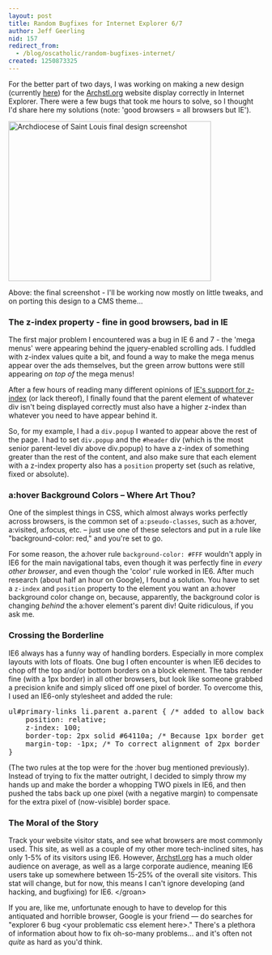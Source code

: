 ```yaml
---
layout: post
title: Random Bugfixes for Internet Explorer 6/7
author: Jeff Geerling
nid: 157
redirect_from:
  - /blog/oscatholic/random-bugfixes-internet/
created: 1250873325
---
```

<p>For the better part of two days, I was working on making a new design (currently <a href="http://www.archstl.org/new/front/">here</a>) for the <a href="http://www.archstl.org/">Archstl.org</a> website display correctly in Internet Explorer. There were a few bugs that took me hours to solve, so I thought I'd share here my solutions (note: 'good browsers = all browsers but IE').</p>
<p class="rtecenter"><img alt="Archdiocese of Saint Louis final design screenshot" width="400" height="316" src="/sites/opensourcecatholic.com/files/user-uploads/oscatholic/archstl-new-design-final.jpg" /></p>
<p>Above:&nbsp;the final screenshot - I'll be working now mostly on little tweaks, and on porting this design to a CMS theme...</p>
<h3>The z-index property - fine in good browsers, bad in IE</h3>
<p>The first major problem I encountered was a bug in IE 6 and 7 - the 'mega menus' were appearing behind the jquery-enabled scrolling ads. I fuddled with z-index values quite a bit, and found a way to make the mega menus appear over the ads themselves, but the green arrow buttons were still appearing <em>on top of</em> the mega menus!</p>
<p>After a few hours of reading many different opinions of <a href="http://www.brenelz.com/blog/2009/02/03/squish-the-internet-explorer-z-index-bug/">IE's support for z-index</a> (or lack thereof), I finally found that the parent element of whatever div isn't being displayed correctly must also have a higher z-index than whatever you need to have appear behind it.</p>
<!--break-->
<p>So, for my example, I had a <code>div.popup</code> I wanted to appear above the rest of the page. I had to set <code>div.popup</code> and the <code>#header</code> div (which is the most senior parent-level div above div.popup) to have a z-index of something greater than the rest of the content, and also make sure that each element with a z-index property also has a <code>position</code> property set (such as relative, fixed or absolute).</p>
<h3>a:hover Background Colors &ndash; Where Art Thou?</h3>
<p>One of the simplest things in CSS, which almost always works perfectly across browsers, is the common set of <code>a:pseudo-classes</code>, such as a:hover, a:visited, a:focus, etc. &ndash; just use one of these selectors and put in a rule like &quot;background-color: red,&quot; and you're set to go.</p>
<p>For some reason, the a:hover rule <code>background-color: #FFF</code> wouldn't apply in IE6 for the main navigational tabs, even though it was perfectly fine in <em>every other browser</em>, and even though the 'color' rule worked in IE6. After much research (about half an hour on Google), I found a solution. You have to set a <code>z-index</code> and <code>position</code> property to the element you want an a:hover background color change on, because, apparently, the background color is changing <em>behind</em> the a:hover element's parent div! Quite ridiculous, if you ask me.</p>
<h3>Crossing the Borderline</h3>
<p>IE6 always has a funny way of handling borders. Especially in more complex layouts with lots of floats. One bug I often encounter is when IE6 decides to chop off the top and/or bottom borders on a block element. The tabs render fine (with a 1px border) in all other browsers, but look like someone grabbed a precision knife and simply sliced off one pixel of border. To overcome this, I used an IE6-only stylesheet and added the rule:</p>
<pre>
ul#primary-links li.parent a.parent { /* added to allow background color on rollover */
	position: relative;
	z-index: 100;
	border-top: 2px solid #64110a; /* Because 1px border gets lost */
	margin-top: -1px; /* To correct alignment of 2px border */
}</pre>
<p>(The two rules at the top were for the :hover bug mentioned previously). Instead of trying to fix the matter outright, I decided to simply throw my hands up and make the border a whopping TWO pixels in IE6, and then pushed the tabs back up one pixel (with a negative margin) to compensate for the extra pixel of (now-visible) border space.</p>
<h3>The Moral of the Story</h3>
<p>Track your website visitor stats, and see what browsers are most commonly used. This site, as well as a couple of my other more tech-inclined sites, has only 1-5% of its visitors using IE6. However, <a href="http://www.archstl.org/">Archstl.org</a> has a much older audience on average, as well as a large corporate audience, meaning IE6 users take up somewhere between 15-25% of the overall site visitors. This stat will change, but for now, this means I can't ignore developing (and hacking, and bugfixing) for IE6. &lt;/groan&gt;</p>
<p>If you are, like me, unfortunate enough to have to develop for this antiquated and horrible browser, Google is your friend &mdash; do searches for &quot;explorer 6 bug &lt;your problematic css element here&gt;.&quot; There's a plethora of information about how to fix oh-so-many problems... and it's often not <em>quite</em> as hard as you'd think.</p>
